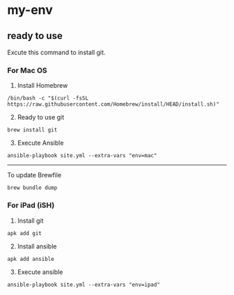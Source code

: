 # my-env
## ready to use
Excute this command to install git.
### For Mac OS
1. Install Homebrew
```
/bin/bash -c "$(curl -fsSL https://raw.githubusercontent.com/Homebrew/install/HEAD/install.sh)"
```
2. Ready to use git
```
brew install git
```

3. Execute Ansible
```
ansible-playbook site.yml --extra-vars "env=mac"
```

---
To update Brewfile 
```
brew bundle dump
```


### For iPad (iSH)
1. Install git
```
apk add git
```

2. Install ansible

```
apk add ansible
```

3. Execute ansible
```
ansible-playbook site.yml --extra-vars "env=ipad"
```


